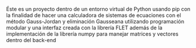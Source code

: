 Éste es un proyecto dentro de un entorno virtual de Python usando pip con la finalidad de hacer una calculadora de sistemas de ecuaciones con el método Gauss-Jordan y eliminación Gausseana utilizando programación modular y una interfaz creada con la librería FLET además de la implementación de la librería numpy para manejar matrices y vectores dentro del back-end 
